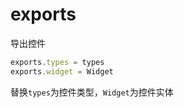 # exports
导出控件

```js
exports.types = types
exports.widget = Widget
```

替换`types`为控件类型，`Widget`为控件实体